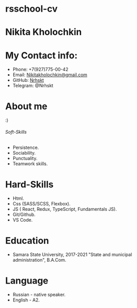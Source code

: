 # rsschool-cv
# Nikita Kholochkin

# My Contact info:

- Phone: +7(927)775-00-42
- Email: Nikitakholochkin@gmail.com
- GitHub: [Nrhskt](https://github.com/Nrhskt)
- Telegram: @Nrhskt

# About me

:)

###### Soft-Skills

- Persistence.
- Sociability.
- Punctuality.
- Teamwork skills.

# Hard-Skills

- Html. 
- Css (SASS/SCSS, Flexbox).
- JS ( React, Redux, TypeScript, Fundamentals JS).
- Git/Github.
- VS Code.

# Education

- Samara State University, 2017-2021 "State and municipal administration", B.A.Com.

# Language

- Russian - native speaker.
- English - A2.